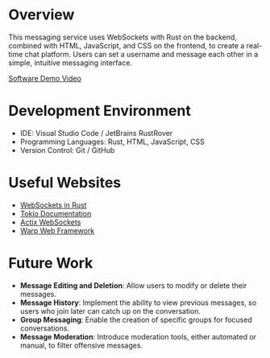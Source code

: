 # Overview

This messaging service uses WebSockets with Rust on the backend, combined with HTML, JavaScript, and CSS on the frontend, to create a real-time chat platform. Users can set a username and message each other in a simple, intuitive messaging interface.

[Software Demo Video](https://www.youtube.com/watch?v=BsLbHI85kug)

# Development Environment

- IDE: Visual Studio Code / JetBrains RustRover
- Programming Languages: Rust, HTML, JavaScript, CSS
- Version Control: Git / GitHub

# Useful Websites

- [WebSockets in Rust](https://www.youtube.com/watch?v=fuiFycJpCBw)
- [Tokio Documentation](https://docs.rs/tokio/latest/tokio/)
- [Actix WebSockets](https://actix.rs/)
- [Warp Web Framework](https://docs.rs/warp/latest/warp/)

# Future Work

- **Message Editing and Deletion**: Allow users to modify or delete their messages.
- **Message History**: Implement the ability to view previous messages, so users who join later can catch up on the conversation.
- **Group Messaging**: Enable the creation of specific groups for focused conversations.
- **Message Moderation**: Introduce moderation tools, either automated or manual, to filter offensive messages.
